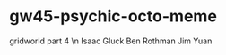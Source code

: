 gw45-psychic-octo-meme
======================

gridworld part 4 \n
Isaac Gluck Ben Rothman Jim Yuan
